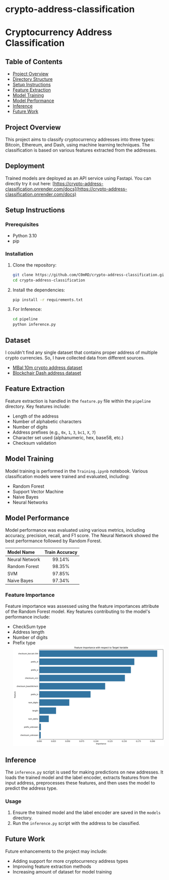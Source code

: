 # crypto-address-classification
# Cryptocurrency Address Classification

## Table of Contents
- [Project Overview](#project-overview)
- [Directory Structure](#directory-structure)
- [Setup Instructions](#setup-instructions)
- [Feature Extraction](#feature-extraction)
- [Model Training](#model-training)
- [Model Performance](#model-performance)
- [Inference](#inference)
- [Future Work](#future-work)

## Project Overview
This project aims to classify cryptocurrency addresses into three types: Bitcoin, Ethereum, and Dash, using machine learning techniques. The classification is based on various features extracted from the addresses.

## Deployment
Trained models are deployed as an API service using Fastapi. You can directly try it out here: 
[https://crypto-address-classification.onrender.com/docs](https://crypto-address-classification.onrender.com/docs)

## Setup Instructions
### Prerequisites
- Python 3.10
- pip

### Installation
1. Clone the repository:
    ```bash
    git clone https://github.com/C0mRD/crypto-address-classification.git
    cd crypto-address-classification
    ```

3. Install the dependencies:
    ```bash
    pip install -r requirements.txt
    ```
4. For Inference:
    ```bash
    cd pipeline
    python inference.py
    ```

## Dataset
I couldn't find any single dataset that contains proper address of multiple crypto currencies. So, I have collected data from different sources.
- [MBal 10m crypto address dataset](https://www.kaggle.com/datasets/yidongchaintoolai/mbal-10m-crypto-address-label-dataset)
- [Blockchair Dash address dataset](https://gz.blockchair.com/dash/addresses)

## Feature Extraction
Feature extraction is handled in the `feature.py` file within the `pipeline` directory. Key features include:
- Length of the address
- Number of alphabetic characters
- Number of digits
- Address prefixes (e.g., `0x`, `1`, `3`, `bc1`, `X`, `7`)
- Character set used (alphanumeric, hex, base58, etc.)
- Checksum validation

## Model Training
Model training is performed in the `Training.ipynb` notebook. Various classification models were trained and evaluated, including:
- Random Forest
- Support Vector Machine
- Naive Bayes
- Neural Networks

## Model Performance
Model performance was evaluated using various metrics, including accuracy, precision, recall, and F1 score. The Neural Network showed the best performance followed by Random Forest.

| Model Name  | Train Accuracy  |
| :------------ |:---------------:|
| Neural Network | 99.14% |
| Random Forest | 98.35% |
| SVM      |      97.85%   |
| Naive Bayes | 97.34%        |

### Feature Importance
Feature importance was assessed using the feature importances attribute of the Random Forest model. Key features contributing to the model's performance include:
- CheckSum type
- Address length
- Number of digits
- Prefix type
![Feature Imp Image](https://github.com/C0mRD/crypto-address-classification/blob/main/Feature_Engineering/feature_imp.png?raw=true)

## Inference
The `inference.py` script is used for making predictions on new addresses. It loads the trained model and the label encoder, extracts features from the input address, preprocesses these features, and then uses the model to predict the address type.

### Usage
1. Ensure the trained model and the label encoder are saved in the `models` directory.
2. Run the `inference.py` script with the address to be classified.

## Future Work
Future enhancements to the project may include:
- Adding support for more cryptocurrency address types
- Improving feature extraction methods
- Increasing amount of dataset for model training

